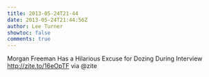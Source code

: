 ```yaml
---
title: 2013-05-24T21-44
date: 2013-05-24T21:44:56Z
author: Lee Turner
showtoc: false
comments: true
---
```


Morgan Freeman Has a Hilarious Excuse for Dozing During Interview http://zite.to/16eOpTF via @zite

